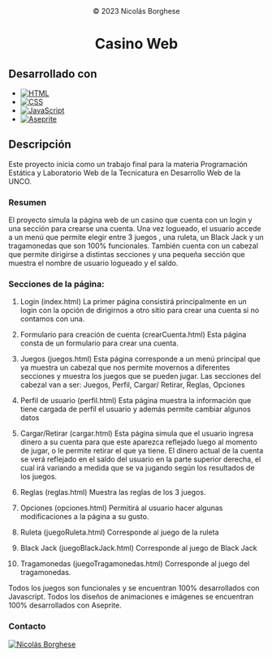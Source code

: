 <div align="center">
© 2023 Nicolás Borghese

# Casino Web

</div>

## Desarrollado con

- [![HTML][html-shield]][html-url]
- [![CSS][css-shield]][css-url]
- [![JavaScript][javascript-shield]][javascript-url]
- [![Aseprite][aseprite-shield]][aseprite-url]

## Descripción

Este proyecto inicia como un trabajo final para la materia Programación Estática y Laboratorio Web de la Tecnicatura en Desarrollo Web de la UNCO.

### Resumen
El proyecto simula la página web de un casino que cuenta con un login y una sección para crearse una cuenta. Una vez logueado, el usuario accede a un menú que permite elegir entre 3 juegos , una ruleta, un Black Jack y un tragamonedas que son 100% funcionales. También cuenta con un cabezal que permite dirigirse a distintas secciones y una pequeña sección que muestra el nombre de usuario logueado y el saldo.

### Secciones de la página:

1. Login (index.html)
La primer página consistirá principalmente en un login con la opción de dirigirnos a otro sitio para 
crear una cuenta si no contamos con una.

2. Formulario para creación de cuenta (crearCuenta.html)
Esta página consta de un formulario para crear una cuenta.

3. Juegos (juegos.html)
Esta página corresponde a un menú principal que ya muestra un cabezal que nos permite movernos 
a diferentes secciones y muestra los juegos que se pueden jugar. Las secciones del cabezal van a 
ser: Juegos, Perfil, Cargar/ Retirar, Reglas, Opciones

4. Perfil de usuario (perfil.html)
Esta página muestra la información que tiene cargada de perfil el usuario y además permite cambiar algunos datos

5. Cargar/Retirar (cargar.html)
Esta página simula que el usuario ingresa dinero a su cuenta para que este aparezca reflejado luego 
al momento de jugar, o le permite retirar el que ya tiene.
El dinero actual de la cuenta se verá reflejado en el saldo del usuario en la parte superior derecha, el cual irá variando a medida que se va jugando según los resultados de los juegos.

6. Reglas (reglas.html)
Muestra las reglas de los 3 juegos.

7. Opciones (opciones.html)
Permitirá al usuario hacer algunas modificaciones a la página a su gusto.

8. Ruleta (juegoRuleta.html)
Corresponde al juego de la ruleta

9. Black Jack (juegoBlackJack.html)
Corresponde al juego de Black Jack

10. Tragamonedas (juegoTragamonedas.html)
Corresponde al juego del tragamonedas.

Todos los juegos son funcionales y se encuentran 100% desarrollados con Javascript.
Todos los diseños de animaciones e imágenes se encuentran 100% desarrollados con Aseprite.

### Contacto

[![Nicolás Borghese][linkedin-shield]][linkedin-url]

<!-- MARKDOWN LINKS AND IMAGES -->

[html-shield]: https://img.shields.io/badge/HTML-%23E34F26?style=for-the-badge&logo=HTML5&logoColor=white
[html-url]: https://developer.mozilla.org/es/docs/Web/HTML

[css-shield]: https://img.shields.io/badge/CSS-%231572B6?style=for-the-badge&logo=CSS3&logoColor=white
[css-url]: https://developer.mozilla.org/es/docs/Web/CSS

[javascript-shield]: https://img.shields.io/badge/JavaScript-%23000000?style=for-the-badge&logo=Javascript&logoColor=%23F7DF1E
[javascript-url]: https://developer.mozilla.org/es/docs/Web/JavaScript

[aseprite-shield]: https://img.shields.io/badge/Aseprite-white?style=for-the-badge&logo=Aseprite
[aseprite-url]: https://www.aseprite.org/

[linkedin-shield]: https://img.shields.io/badge/Nicol%C3%A1s%20Borghese-%230A66C2?style=for-the-badge&logo=linkedin&logoColor=white
[linkedin-url]: https://www.linkedin.com/in/nicolas-borghese/